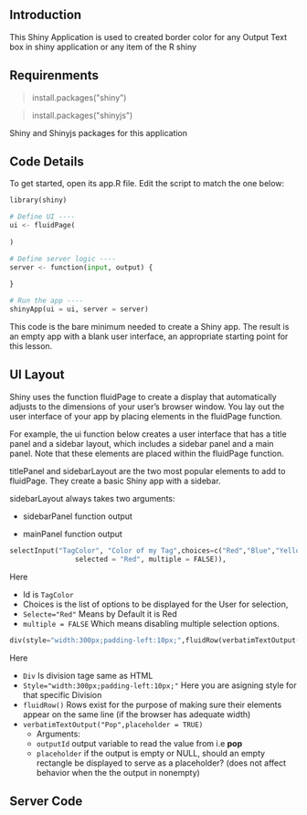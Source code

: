 ## Introduction 

This Shiny Application is used to created border color for any Output Text box in shiny application or any item of the R shiny 

## Requirenments 

> install.packages("shiny")

> install.packages("shinyjs")

Shiny and Shinyjs packages for this application 

## Code Details 
To get started, open its app.R file. Edit the script to match the one below:
```python
library(shiny)

# Define UI ----
ui <- fluidPage(
  
)

# Define server logic ----
server <- function(input, output) {
  
}

# Run the app ----
shinyApp(ui = ui, server = server)
```
This code is the bare minimum needed to create a Shiny app. The result is an empty app with a blank user interface, an appropriate starting point for this lesson.

## UI Layout
Shiny uses the function fluidPage to create a display that automatically adjusts to the dimensions of your user’s browser window. You lay out the user interface of your app by placing elements in the fluidPage function.

For example, the ui function below creates a user interface that has a title panel and a sidebar layout, which includes a sidebar panel and a main panel. Note that these elements are placed within the fluidPage function.


titlePanel and sidebarLayout are the two most popular elements to add to fluidPage. They create a basic Shiny app with a sidebar.

sidebarLayout always takes two arguments:

- sidebarPanel function output

- mainPanel function output

```python
selectInput("TagColor", "Color of my Tag",choices=c("Red","Blue","Yellow","Black", "grey","orange","pink","purple"), 
                selected = "Red", multiple = FALSE)),
  ```
Here 
- Id is `TagColor` 
- Choices is the list of options to be displayed for the User for selection, 
- `Selecte="Red"` Means by Default it is Red
- `multiple = FALSE` Which means disabling multiple selection options.


```python
div(style="width:300px;padding-left:10px;",fluidRow(verbatimTextOutput("Pop",placeholder = TRUE)))
```
Here 
- `Div` Is division tage same as HTML
- `Style="width:300px;padding-left:10px;"` Here you are asigning style for that specific Division 
- `fluidRow()`  Rows exist for the purpose of making sure their elements appear on the same line (if the browser has adequate width)
- `verbatimTextOutput("Pop",placeholder = TRUE)`
  * Arguments:
  *  `outputId`	output variable to read the value from i.e **pop**
  * `placeholder`	if the output is empty or NULL, should an empty rectangle be displayed to serve as a placeholder? (does not affect behavior when the the output in nonempty) 


## Server Code 

